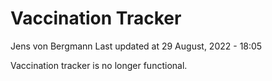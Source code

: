 Vaccination Tracker
================
Jens von Bergmann
Last updated at 29 August, 2022 - 18:05

Vaccination tracker is no longer functional.
